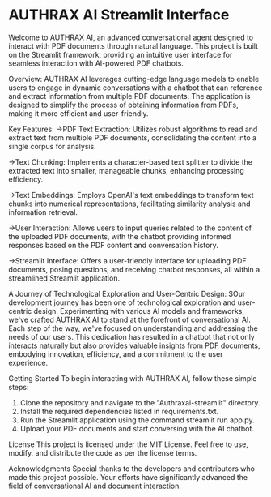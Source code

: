 # AUTHRAX AI Streamlit Interface
Welcome to AUTHRAX AI, an advanced conversational agent designed to interact with PDF documents through natural language. This project is built on the Streamlit framework, providing an intuitive user interface for seamless interaction with AI-powered PDF chatbots.

Overview:
AUTHRAX AI leverages cutting-edge language models to enable users to engage in dynamic conversations with a chatbot that can reference and extract information from multiple PDF documents. The application is designed to simplify the process of obtaining information from PDFs, making it more efficient and user-friendly.

Key Features:
->PDF Text Extraction: Utilizes robust algorithms to read and extract text from multiple PDF documents, consolidating the content into a single corpus for analysis.

->Text Chunking: Implements a character-based text splitter to divide the extracted text into smaller, manageable chunks, enhancing processing efficiency.

->Text Embeddings: Employs OpenAI's text embeddings to transform text chunks into numerical representations, facilitating similarity analysis and information retrieval.

->User Interaction: Allows users to input queries related to the content of the uploaded PDF documents, with the chatbot providing informed responses based on the PDF content and conversation history.

->Streamlit Interface: Offers a user-friendly interface for uploading PDF documents, posing questions, and receiving chatbot responses, all within a streamlined Streamlit application.

A Journey of Technological Exploration and User-Centric Design:
SOur development journey has been one of technological exploration and user-centric design. Experimenting with various AI models and frameworks, we've crafted AUTHRAX AI to stand at the forefront of conversational AI. Each step of the way, we've focused on understanding and addressing the needs of our users. This dedication has resulted in a chatbot that not only interacts naturally but also provides valuable insights from PDF documents, embodying innovation, efficiency, and a commitment to the user experience.

Getting Started
To begin interacting with AUTHRAX AI, follow these simple steps:

1. Clone the repository and navigate to the "Authraxai-streamlit" directory.
2. Install the required dependencies listed in requirements.txt.
3. Run the Streamlit application using the command streamlit run app.py.
4. Upload your PDF documents and start conversing with the AI chatbot.


License
This project is licensed under the MIT License. Feel free to use, modify, and distribute the code as per the license terms.

Acknowledgments
Special thanks to the developers and contributors who made this project possible. Your efforts have significantly advanced the field of conversational AI and document interaction.
